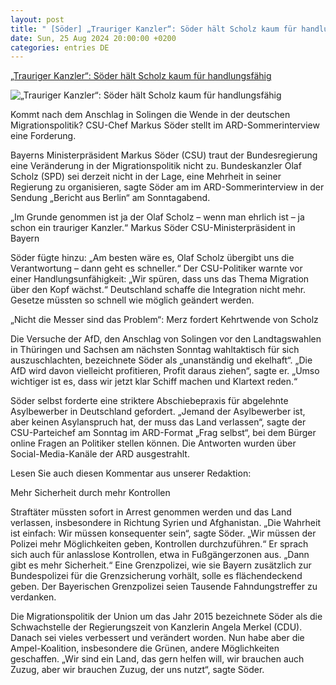```yaml
---
layout: post
title: " [Söder] „Trauriger Kanzler“: Söder hält Scholz kaum für handlungsfähig"
date: Sun, 25 Aug 2024 20:00:00 +0200
categories: entries DE
---
```

[„Trauriger Kanzler“: Söder hält Scholz kaum für handlungsfähig](https://www.noz.de/deutschland-welt/politik/artikel/trauriger-kanzler-soeder-haelt-scholz-kaum-fuer-handlungsfaehig-47642339)

![„Trauriger Kanzler“: Söder hält Scholz kaum für handlungsfähig](https://images.noz-mhn.de/img/47643763/crop/cbase_16_9-w1200/44667920/359714173/dpa-5fb23200ae8a06d1.jpg)

Kommt nach dem Anschlag in Solingen die Wende in der deutschen Migrationspolitik? CSU-Chef Markus Söder stellt im ARD-Sommerinterview eine Forderung.

Bayerns Ministerpräsident Markus Söder (CSU) traut der Bundesregierung eine Veränderung in der Migrationspolitik nicht zu. Bundeskanzler Olaf Scholz (SPD) sei derzeit nicht in der Lage, eine Mehrheit in seiner Regierung zu organisieren, sagte Söder am im ARD-Sommerinterview in der Sendung „Bericht aus Berlin“ am Sonntagabend.

„Im Grunde genommen ist ja der Olaf Scholz – wenn man ehrlich ist – ja schon ein trauriger Kanzler.“ Markus Söder CSU-Ministerpräsident in Bayern

Söder fügte hinzu: „Am besten wäre es, Olaf Scholz übergibt uns die Verantwortung – dann geht es schneller.“ Der CSU-Politiker warnte vor einer Handlungsunfähigkeit: „Wir spüren, dass uns das Thema Migration über den Kopf wächst.“ Deutschland schaffe die Integration nicht mehr. Gesetze müssten so schnell wie möglich geändert werden.

„Nicht die Messer sind das Problem“: Merz fordert Kehrtwende von Scholz

Die Versuche der AfD, den Anschlag von Solingen vor den Landtagswahlen in Thüringen und Sachsen am nächsten Sonntag wahltaktisch für sich auszuschlachten, bezeichnete Söder als „unanständig und ekelhaft“. „Die AfD wird davon vielleicht profitieren, Profit daraus ziehen“, sagte er. „Umso wichtiger ist es, dass wir jetzt klar Schiff machen und Klartext reden.“

Söder selbst forderte eine striktere Abschiebepraxis für abgelehnte Asylbewerber in Deutschland gefordert. „Jemand der Asylbewerber ist, aber keinen Asylanspruch hat, der muss das Land verlassen“, sagte der CSU-Parteichef am Sonntag im ARD-Format „Frag selbst“, bei dem Bürger online Fragen an Politiker stellen können. Die Antworten wurden über Social-Media-Kanäle der ARD ausgestrahlt.

Lesen Sie auch diesen Kommentar aus unserer Redaktion:

Mehr Sicherheit durch mehr Kontrollen

Straftäter müssten sofort in Arrest genommen werden und das Land verlassen, insbesondere in Richtung Syrien und Afghanistan. „Die Wahrheit ist einfach: Wir müssen konsequenter sein“, sagte Söder. „Wir müssen der Polizei mehr Möglichkeiten geben, Kontrollen durchzuführen.“ Er sprach sich auch für anlasslose Kontrollen, etwa in Fußgängerzonen aus. „Dann gibt es mehr Sicherheit.“ Eine Grenzpolizei, wie sie Bayern zusätzlich zur Bundespolizei für die Grenzsicherung vorhält, solle es flächendeckend geben. Der Bayerischen Grenzpolizei seien Tausende Fahndungstreffer zu verdanken.

Die Migrationspolitik der Union um das Jahr 2015 bezeichnete Söder als die Schwachstelle der Regierungszeit von Kanzlerin Angela Merkel (CDU). Danach sei vieles verbessert und verändert worden. Nun habe aber die Ampel-Koalition, insbesondere die Grünen, andere Möglichkeiten geschaffen. „Wir sind ein Land, das gern helfen will, wir brauchen auch Zuzug, aber wir brauchen Zuzug, der uns nutzt“, sagte Söder.

